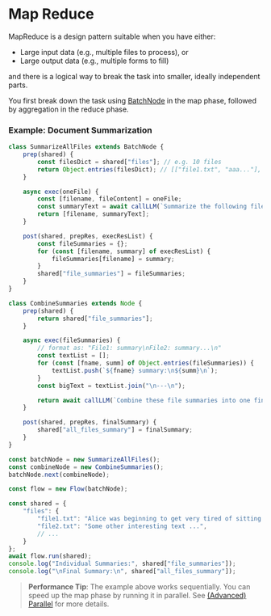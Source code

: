 # Map Reduce

MapReduce is a design pattern suitable when you have either:
- Large input data (e.g., multiple files to process), or
- Large output data (e.g., multiple forms to fill)

and there is a logical way to break the task into smaller, ideally independent parts. 

You first break down the task using [BatchNode](../core_abstraction/batch.md) in the map phase, followed by aggregation in the reduce phase.

### Example: Document Summarization

```javascript
class SummarizeAllFiles extends BatchNode {
    prep(shared) {
        const filesDict = shared["files"]; // e.g. 10 files
        return Object.entries(filesDict); // [["file1.txt", "aaa..."], ["file2.txt", "bbb..."], ...]
    }

    async exec(oneFile) {
        const [filename, fileContent] = oneFile;
        const summaryText = await callLLM(`Summarize the following file:\n${fileContent}`);
        return [filename, summaryText];
    }

    post(shared, prepRes, execResList) {
        const fileSummaries = {};
        for (const [filename, summary] of execResList) {
            fileSummaries[filename] = summary;
        }
        shared["file_summaries"] = fileSummaries;
    }
}

class CombineSummaries extends Node {
    prep(shared) {
        return shared["file_summaries"];
    }

    async exec(fileSummaries) {
        // format as: "File1: summary\nFile2: summary...\n"
        const textList = [];
        for (const [fname, summ] of Object.entries(fileSummaries)) {
            textList.push(`${fname} summary:\n${summ}\n`);
        }
        const bigText = textList.join("\n---\n");

        return await callLLM(`Combine these file summaries into one final summary:\n${bigText}`);
    }

    post(shared, prepRes, finalSummary) {
        shared["all_files_summary"] = finalSummary;
    }
}

const batchNode = new SummarizeAllFiles();
const combineNode = new CombineSummaries();
batchNode.next(combineNode);

const flow = new Flow(batchNode);

const shared = {
    "files": {
        "file1.txt": "Alice was beginning to get very tired of sitting by her sister...",
        "file2.txt": "Some other interesting text ...",
        // ...
    }
};
await flow.run(shared);
console.log("Individual Summaries:", shared["file_summaries"]);
console.log("\nFinal Summary:\n", shared["all_files_summary"]);
```

> **Performance Tip**: The example above works sequentially. You can speed up the map phase by running it in parallel. See [(Advanced) Parallel](../core_abstraction/parallel.md) for more details.
